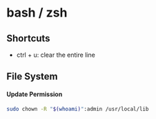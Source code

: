 # bash / zsh

## Shortcuts

* ctrl + u: clear the entire line

## File System

#### Update Permission

```bash
sudo chown -R "$(whoami)":admin /usr/local/lib
```



